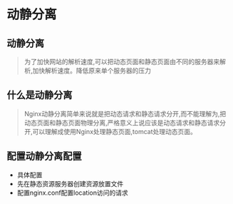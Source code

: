 # 动静分离

## 动静分离

> 为了加快网站的解析速度,可以把动态页面和静态页面由不同的服务器来解析,加快解析速度。降低原来单个服务器的压力

## 什么是动静分离

> Nginx动静分离简单来说就是把动态请求和静态请求分开,而不能理解为,把动态页面和静态页面物理分离,严格意义上说应该是动态请求和静态请求分开,可以理解成使用Nginx处理静态页面,tomcat处理动态页面。

## 配置动静分离配置

- 具体配置
- 先在静态资源服务器创建资源放置文件
- 配置nginx.conf配置location访问的请求